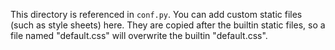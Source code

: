 This directory is referenced in `conf.py`. You can add custom static files (such as style sheets) here. They are copied after the builtin static files, so a file named "default.css" will overwrite the builtin "default.css".